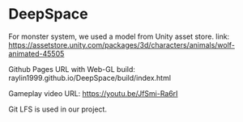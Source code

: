 # DeepSpace
 For monster system, we used a model from Unity asset store.
 link: https://assetstore.unity.com/packages/3d/characters/animals/wolf-animated-45505

Github Pages URL with Web-GL build: 
raylin1999.github.io/DeepSpace/build/index.html

Gameplay video URL:
https://youtu.be/JfSmi-Ra6rI

Git LFS is used in our project.